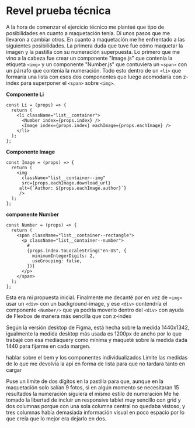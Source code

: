 # Revel prueba técnica

A la hora de comenzar el ejercicio técnico me planteé que tipo de posibilidades en cuanto a maquetación tenía.
Di unos pasos que me llevaron a cambiar otros. En cuanto a maquetación me he enfrentado a las siguientes posibilidades.
La primera duda que tuve fue cómo maquetar la imagen y la pastilla con su numeración superpuesta. Lo primero que me vino a la cabeza fue crear un componente "Image.js" que contenía la etiqueta `<img>` y un componente "Number.js" que contuviera un `<span>` con un párrafo que contenía la numeración. Todo esto dentro de un `<li>` que formaría una lista con esos dos componentes que luego acomodaría con z-index para superponer el `<span>` sobre `<img>`.

**Componente Li**

```
const Li = (props) => {
  return (
    <li className="list__container">
      <Number index={props.index} />
      <Image index={props.index} eachImage={props.eachImage} />
    </li>
  );
};
```

**Componente Image**

```
const Image = (props) => {
  return (
    <img
      className="list__container--img"
      src={props.eachImage.download_url}
     alt={`Author: ${props.eachImage.author}`}
     />
  );
};
```

**componente Number**

```
const Number = (props) => {
  return (
    <span className="list__container--rectangle">
      <p className="list__container--number">
        #
        {props.index.toLocaleString("en-US", {
          minimumIntegerDigits: 2,
          useGrouping: false,
        })}
      </p>
    </span>
  );
};
```

Esta era mi propuesta inicial. Finalmente me decanté por en vez de `<img>` usar un `<div>` con un background-image, y ese `<div>` contendría el componente `<Number/>` que ya podría moverlo dentro del `<div>` con ayuda de Flexbox de manera más sencilla que con z-index

Según la versión desktop de Figma, está hecha sobre la medida 1440x1342, igualmente la medida desktop más usada es 1200px de ancho por lo que trabajé con esa mediaquery como mínima y maqueté sobre la medida dada 1440 para fijarme en cada margen.

hablar sobre el bem y los componentes individualizados
Limite las medidas de lo que me devolvía la api en forma de lista para que no tardara tanto en cargar

Puse un limite de dos dígitos en la pastilla para que, aunque en la maquetación solo salían 9 fotos, si en algún momento se necesitaran 15 resultados la numeración siguiera el mismo estilo de numeración
Me he tomado la libertad de incluir un responsive tablet muy sencillo con grid y dos columnas porque con una sola columna central no quedaba vistoso, y tres columnas había demasiada información visual en poco espacio por lo que creía que lo mejor era dejarlo en dos.
